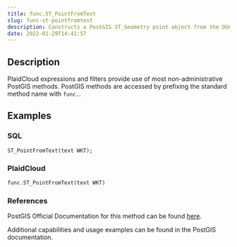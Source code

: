 ```yaml
---
title: func.ST_PointFromText
slug: func-st-pointfromtext
description: Constructs a PostGIS ST_Geometry point object from the OGC Well-Known text representation
date: 2022-01-29T14:41:57
---
```



## Description


PlaidCloud expressions and filters provide use of most non-administrative PostGIS methods. PostGIS methods are accessed by prefixing the standard method name with `func.`.



## Examples


### SQL



```
ST_PointFromText(text WKT);
```


### PlaidCloud



```python
func.ST_PointFromText(text WKT)
```


### References


PostGIS Official Documentation for this method can be found [here](https://postgis.net/docs/manual-3.1/ST_PointFromText.html).



Additional capabilities and usage examples can be found in the PostGIS documentation.

